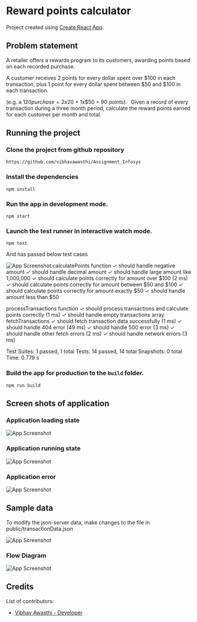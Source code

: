 # Reward points calculator

Project created using [Create React App](https://github.com/facebook/create-react-app).

## Problem statement

A retailer offers a rewards program to its customers, awarding points based on each recorded purchase.  

A customer receives 2 points for every dollar spent over $100 in each transaction, plus 1 point for every dollar spent between $50 and $100 in each transaction. 

(e.g. a $120 purchase = 2x$20 + 1x$50 = 90 points). 
  
Given a record of every transaction during a three month period, calculate the reward points earned for each customer per month and total. 

## Running the project

### Clone the project from github repository

`https://github.com/vibhavawasthi/Assignment_Infosys`

### Install the dependencies

`npm install`


### Run the app in development mode.

`npm start`

### Launch the test runner in interactive watch mode.

`npm test`

And has passed below test cases

![App Screenshot](https://drive.google.com/uc?export=view&id=1CZIKCdSkbK_JWnV6N625xHQ5Pxr4NqRN)
calculatePoints function
    ✓ should handle negative amount
    ✓ should handle decimal amount
    ✓ should handle large amount like 1,000,000
    ✓ should calculate points correctly for amount over $100 (2 ms)
    ✓ should calculate points correctly for amount between $50 and $100
    ✓ should calculate points correctly for amount exactly $50
    ✓ should handle amount less than $50
    
  processTransactions function
    ✓ should process transactions and calculate points correctly (1 ms)
    ✓ should handle empty transactions array
  fetchTransactions
    ✓ should fetch transaction data successfully (1 ms)
    ✓ should handle 404 error (49 ms)
    ✓ should handle 500 error (3 ms)
    ✓ should handle other fetch errors (2 ms)
    ✓ should handle network errors (3 ms)

Test Suites: 1 passed, 1 total
Tests:       14 passed, 14 total
Snapshots:   0 total
Time:        0.779 s



### Build the app for production to the `build` folder.

`npm run build`

## Screen shots of application

### Application loading state

![App Screenshot](https://drive.google.com/uc?export=view&id=1CXG2PUsm6eicVFmwou_jnrWUKabu6lQN)

### Application running state

![App Screenshot](https://drive.google.com/uc?export=view&id=1CJcLKUjFw5JWNLFj63nFURECJAsiPe-q)

### Application error 

![App Screenshot](https://drive.google.com/uc?export=view&id=1CJK3i4V-wZUPkst3KuOmnIfPxOsbs4Cp)

## Sample data

To modify the json-server data, make changes to the file in public/transactionData.json

![App Screenshot](https://drive.google.com/uc?export=view&id=1CYKnDIsR95MlILzmpQgy6Lg6nTcukI6H)

### Flow Diagram
![App Screenshot](https://drive.google.com/uc?export=view&id=1CJqXOA0MNgqJiPn_l3-BgXZLNo4kwUdj)


## Credits
List of contributors:
- [Vibhav Awasthi - Developer](vibhavawasthi54@gmail.com)
